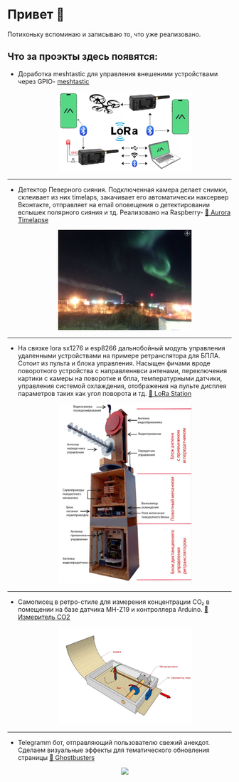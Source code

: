 # Привет 👋
Потихоньку вспоминаю и записываю то, что уже реализовано. 
## Что за проэкты здесь появятся:

- Доработка meshtastic для управления внешеними устройствами через GPIO- [meshtastic](https://github.com/dxqcod/meshtastic-gpio)

  <p align="center">
  <a href="https://github.com/dxqcod/meshtastic-gpio">
    <img src="photos/Meshtastic-diagram3.png" width="300" />
  </a>
</p>
  
---

- Детектор Певерного сияния. Подключенная камера делает снимки, склеивает из них timelaps, закачивает его автоматически наксервер Вконтакте, отправляет на email оповещения о детектировании вспышек полярного сияния и тд. Реализовано на Raspberry- [🌌 Aurora Timelapse](https://github.com/dxqcod/aurora-timelaps)

  <p align="center">
  <a href="https://github.com/dxqcod/aurora-timelaps">
    <img src="photos/aurora1.jpg" width="300" />
  </a>
</p>
  
---

- На связке lora sx1276 и esp8266 дальнобойный модуль управления удаленными устройствами на примере ретранслятора для БПЛА. Сотоит из пульта и блока управления. Насыщен фичами вроде поворотного устройства с направленнвси антенами, переключения картики с камеры на поворотке и бпла, температурными датчики, управления системой охлаждения, отображения на пульте дисплея параметров таких как угол поворота и тд.  [📡 LoRa Station](https://github.com/dxqcod/lora-dx)
  <p align="center">
  <a href="https://github.com/dxqcod/lora-dx">
    <img src="photos/lora-retr.jpg" width="300" />
  </a>
</p>

---
  

  
- Самописец в ретро-стиле для измерения концентрации CO₂ в помещении на базе датчика MH-Z19 и контроллера Arduino.  [🌱 Измеритель СО2 ](https://github.com/dxqcod/co2-plotter)
  <p align="center">
  <a href="https://github.com/dxqcod/co2-plotter">
    <img src="photos/2.jpg" width="300" />
  </a>
</p>

---
- Telegramm бот, отправляющий пользователю свежий анекдот. Сделаем визуальные эффекты для тематического обновления страницы  [👻 Ghostbusters ](https://github.com/dxqcod/telegram-jokes-bot)

  <p align="center">
  <a href="https://github.com/dxqcod/telegram-jokes-bot">
    <img src="photos/demo.gif" width="250" />
  </a>
</p>
  

<!--
**dxqcod/dxqcod** is a ✨ _special_ ✨ repository because its `README.md` (this file) appears on your GitHub profile.

Here are some ideas to get you started:

- 🔭 I’m currently working on ...
- 🌱 I’m currently learning ...
- 👯 I’m looking to collaborate on ...
- 🤔 I’m looking for help with ...
- 💬 Ask me about ...
- 📫 How to reach me: ...
- 😄 Pronouns: ...
- ⚡ Fun fact: ...
-->
